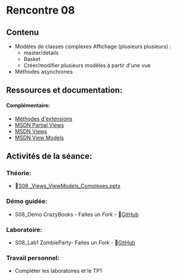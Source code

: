 # Rencontre 08

## Contenu
- Modèles de classes complexes Affichage (plusieurs plusieurs) :
  - master/details
  - Basket
  - Créer/modifier plusieurs modèles à partir d'une vue
- Méthodes asynchrones


## Ressources et documentation: 

#### Complémentaire: 
- [Méthodes d'extensions](https://docs.microsoft.com/fr-ca/dotnet/csharp/programming-guide/classes-and-structs/extension-methods)
- [MSDN Partial Views](https://docs.microsoft.com/fr-ca/dotnet/framework/data/adonet/ef/language-reference/queries-in-linq-to-entities)
- [MSDN Views](https://docs.microsoft.com/en-us/aspnet/core/mvc/views/overview?view=aspnetcore-5.0)
- [MSDN View Models](https://docs.microsoft.com/en-us/aspnet/core/mvc/views/overview?view=aspnetcore-5.0#strongly-typed-data-viewmodel) 

## Activités de la séance: 
### Théorie:  
- 🔗[S08 _Views_ViewModels_Complexes.pptx](BRISE)

### Démo guidée:
- S08_Demo CrazyBooks - Faites un *Fork* - 🔗[GitHub](BRISE)

### Laboratoire: 
- S08_Lab1 ZombieParty- Faites un *Fork* - 🔗[GitHub](BRISE)

### Travail personnel: 
- Compléter les laboratoires et le TP1